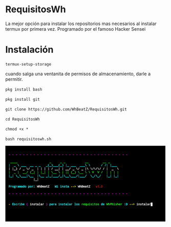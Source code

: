 # RequisitosWh

La mejor opción para instalar los repositorios mas necesarios al instalar termux por primera vez.
Programado por el famoso Hacker Sensei

# Instalación

`termux-setup-storage`

cuando salga una ventanita de permisos de almacenamiento, darle a permitir.

`pkg install bash`

`pkg install git`

`git clone https://github.com/WhBeatZ/RequisitosWh.git`

`cd RequisitosWh`

`chmod +x *`

`bash requisitoswh.sh`

<img src= https://github.com/WhBeatZ/RequisitosWh/blob/main/files/foto2.png width="500"/>
